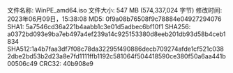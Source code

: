 ﻿文件名称: WinPE_amd64.iso
文件大小: 547 MB (574,337,024 字节)
修改时间: 2023年06月09日，15:38:08
MD5: 0f9a08b76508f9c78884e04927294076
SHA1: 5a7546cd36a221b4aabb1c3e01d5adbec6bf10f1
SHA256: a0372bd093e9ba7eb497a4ef239a14c925153380d8eeb201db93d58b4ceb1834
SHA512:1a4b7faa3df7f08c78da32295f490886decb709274afde1cf521c0382dbe2bd53b2d23a8e7fd1111ffb1192c581064f504418590ce380f50a6aa441b00506c49
CRC32: 40b908e9

